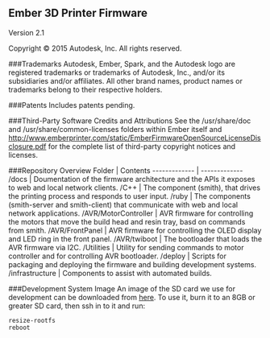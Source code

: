 ## Ember 3D Printer FirmwareVersion 2.1Copyright © 2015 Autodesk, Inc. All rights reserved.###TrademarksAutodesk, Ember, Spark, and the Autodesk logo are registered trademarks or trademarks of Autodesk, Inc., and/or its subsidiaries and/or affiliates.All other brand names, product names or trademarks belong to their respective holders.###PatentsIncludes patents pending.
###Third-Party Software Credits and AttributionsSee the /usr/share/doc and /usr/share/common-licenses folders within Ember itself and <http://www.emberprinter.com/static/EmberFirmwareOpenSourceLicenseDisclosure.pdf> for the complete list of third-party copyright notices and licenses.

###Repository Overview
Folder  | Contents
------------- | -------------
/docs  | Doumentation of the firmware architecture and the APIs it exposes to web and local network clients. 
/C++ | The component (smith), that drives the printing process and responds to user input.
/ruby | The components (smith-server and smith-client) that communicate with web and local network applications.
/AVR/MotorController | AVR firmware for controlling the motors that move the build head and resin tray, basd on commands from smith.
/AVR/FrontPanel | AVR firmware for controlling the OLED display and LED ring in the front panel.
/AVR/twiboot | The bootloader that loads the AVR firmware via I2C.
/Utilities | Utility for sending commands to motor controller and for controlling AVR bootloader.
/deploy | Scripts for packaging and deploying the firmware and building development systems.
/infrastructure | Components to assist with automated builds.

###Development System Image
An image of the SD card we use for development can be downloaded from [here](http://printer-firmware.s3-website-us-east-1.amazonaws.com/development_image).  To use it, burn it to an 8GB or greater SD card, then ssh in to it and run:

```
resize-rootfs
reboot
```
